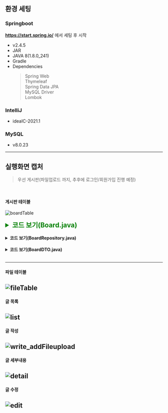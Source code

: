 ## 환경 세팅

### Springboot
**https://start.spring.io/** 에서 세팅 후 시작
- v2.4.5
- JAR
- JAVA 8(1.8.0_241)
- Gradle
- Dependencies
  > Spring Web<br>Thymeleaf<br>Spring Data JPA<br>MySQL Driver<br>Lombok
  
### IntelliJ
- ideaIC-2021.1

### MySQL
- v8.0.23

---

## 실행화면 캡처
> 우선 게시판(파일업로드 까지, 추후에 로그인/회원가입 진행 예정)

<br>

#### 게시판 테이블
![boardTable](https://user-images.githubusercontent.com/58925978/115341346-64757700-a1e3-11eb-9302-8dc9864ee85e.PNG)<br>

<details>
<summary  style = " font-size:1.5em;  color: green;"><b>코드 보기(Board.java)</b></summary>
<div markdown="1">

```java
// Entity는 데이터베이스 테이블과 매핑되는 객체

@Getter
@Entity
@NoArgsConstructor(access = AccessLevel.PROTECTED)
@EntityListeners(AuditingEntityListener.class)// JPA에게 해당 Entity는 Auditiong 기능을 사용함을 알립니다
public class Board {

    @Id
    @GeneratedValue
    private Long id;

    @Column(length = 10, nullable = false)
    private String author;

    @Column(length = 100, nullable = false)
    private String title;

    @Column(columnDefinition = "TEXT", nullable = false)
    private String content;

    @Column
    private Long fileId;

    @CreatedDate
    @Column(updatable = false)
    private LocalDateTime createdDate;

    @LastModifiedDate
    private LocalDateTime modifiedDate;

    @Builder
    public Board(Long id, String author, String title, String content, Long fileId) {
        this.id = id;
        this.author = author;
        this.title = title;
        this.content = content;
        this.fileId = fileId;
    }
}
```

</div>
</details>
<br>

<details>
<summary><b>코드 보기(BoardRepository.java)</b></summary>
<div markdown="1">

```java
//Repository는 데이터 조작을 담당하며, JpaRepository를 상속받습니다.
//JpaRepository의 값은 매핑할 Entity와 Id의 타입입니다.
public interface BoardRepository extends JpaRepository<Board, Long> {
}
```

</div>
</details>
<br>

<details>
<summary><b>코드 보기(BoardDTO.java)</b></summary>
<div markdown="1">

```java
//Controller와 Service 사이에서 데이터를 주고받는 DTO(Data Access Object)

@Getter
@Setter
@ToString
@NoArgsConstructor
public class BoardDTO {
    private Long id;
    private String author;
    private String title;
    private String content;
    private Long fileId;
    private LocalDateTime createdDate;
    private LocalDateTime modifiedDate;

    //아래 코드의 toEntity()는 DTO에서 필요한 부분을 빌더 패턴을 통해 Entity로 만드는 일을 합니다.
    public Board toEntity() {
        Board build = Board.builder()
                .id(id)
                .author(author)
                .title(title)
                .content(content)
                .fileId(fileId)
                .build();
        return build;
    }

    @Builder
    public BoardDTO(Long id, String author, String title, String content, Long fileId, LocalDateTime createdDate, LocalDateTime modifiedDate) {
        this.id = id;
        this.author = author;
        this.title = title;
        this.content = content;
        this.fileId = fileId;
        this.createdDate = createdDate;
        this.modifiedDate = modifiedDate;
    }
}
```

</div>
</details>
<br>

---
#### 파일 테이블
![fileTable](https://user-images.githubusercontent.com/58925978/115341348-650e0d80-a1e3-11eb-9ffb-83d85e21ee92.PNG)
---
#### 글 목록
![list](https://user-images.githubusercontent.com/58925978/115341107-eadd8900-a1e2-11eb-9d2c-218384fba098.PNG)
---
#### 글 작성
![write_addFileupload](https://user-images.githubusercontent.com/58925978/115341109-eadd8900-a1e2-11eb-8b72-dc2d0fa6c40d.PNG)
---
#### 글 세부내용
![detail](https://user-images.githubusercontent.com/58925978/115341104-e9ac5c00-a1e2-11eb-88b6-0c672e38c1fc.PNG)
---
#### 글 수정
![edit](https://user-images.githubusercontent.com/58925978/115341105-ea44f280-a1e2-11eb-8855-e7ce91be42bc.PNG)
---

